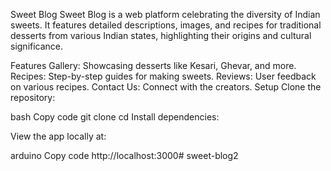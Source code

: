 


Sweet Blog
Sweet Blog is a web platform celebrating the diversity of Indian sweets. It features detailed descriptions, images, and recipes for traditional desserts from various Indian states, highlighting their origins and cultural significance.

Features
Gallery: Showcasing desserts like Kesari, Ghevar, and more.
Recipes: Step-by-step guides for making sweets.
Reviews: User feedback on various recipes.
Contact Us: Connect with the creators.
Setup
Clone the repository:

bash
Copy code
git clone <repository-url>
cd <repository-folder>
Install dependencies:


View the app locally at:

arduino
Copy code
http://localhost:3000# sweet-blog2
